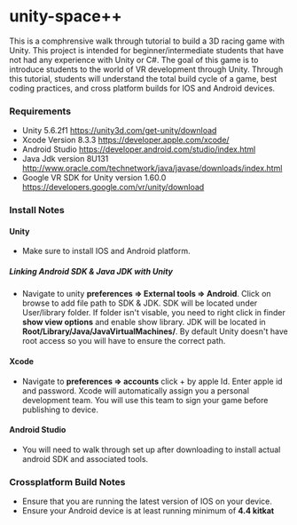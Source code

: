 # unity-space++

This is a comphrensive walk through tutorial to build a 3D racing game with Unity. This project is intended for beginner/intermediate students that have not had any experience with Unity or C#. The goal of this game is to introduce students to the world of VR development through Unity. Through this tutorial, students will understand the total build cycle of a game, best coding practices, and cross platform builds for IOS and Android devices.


### Requirements
 - Unity 5.6.2f1 https://unity3d.com/get-unity/download
 - Xcode Version 8.3.3 https://developer.apple.com/xcode/
 - Android Studio https://developer.android.com/studio/index.html
 - Java Jdk version 8U131 http://www.oracle.com/technetwork/java/javase/downloads/index.html
 - Google VR SDK for Unity version 1.60.0 https://developers.google.com/vr/unity/download
 
 ### Install Notes
  #### Unity 
   - Make sure to install IOS and Android platform.
  ##### Linking Android SDK & Java JDK with Unity
   - Navigate to unity **preferences => External tools => Android**. Click on browse to add file path to SDK & JDK. SDK will be located under User/library folder. If folder isn't visable, you need to right click in finder **show view options** and enable show library. JDK will be located in **Root/Library/Java/JavaVirtualMachines/**. By default Unity doesn't have root access so you will have to ensure the correct path.
 
 #### Xcode
  - Navigate to **preferences => accounts** click + by apple Id. Enter apple id and password. Xcode will automatically assign you a personal development team. You will use this team to sign your game before publishing to device.
  
#### Android Studio
 - You will need to walk through set up after downloading to install actual android SDK and associated tools.
        

### Crossplatform Build Notes
 - Ensure that you are running the latest version of IOS on your device.
 - Ensure your Android device is at least running minimum of **4.4 kitkat**
